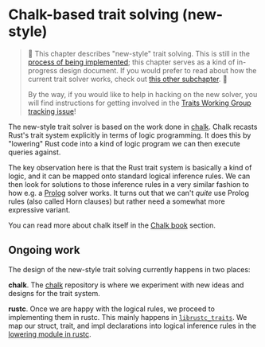 # Chalk-based trait solving (new-style)

> 🚧 This chapter describes "new-style" trait solving. This is still in the
> [process of being implemented][wg]; this chapter serves as a kind of
> in-progress design document. If you would prefer to read about how the
> current trait solver works, check out
> [this other subchapter](./resolution.html). 🚧
>
> By the way, if you would like to help in hacking on the new solver, you will
> find instructions for getting involved in the
> [Traits Working Group tracking issue][wg]!

[wg]: https://github.com/rust-lang/rust/issues/48416

The new-style trait solver is based on the work done in [chalk][chalk]. Chalk
recasts Rust's trait system explicitly in terms of logic programming. It does
this by "lowering" Rust code into a kind of logic program we can then execute
queries against.

The key observation here is that the Rust trait system is basically a
kind of logic, and it can be mapped onto standard logical inference
rules. We can then look for solutions to those inference rules in a
very similar fashion to how e.g. a [Prolog] solver works. It turns out
that we can't *quite* use Prolog rules (also called Horn clauses) but
rather need a somewhat more expressive variant.

[Prolog]: https://en.wikipedia.org/wiki/Prolog

You can read more about chalk itself in the
[Chalk book](https://rust-lang.github.io/chalk/book/) section.

## Ongoing work
The design of the new-style trait solving currently happens in two places:

**chalk**. The [chalk][chalk] repository is where we experiment with new ideas
and designs for the trait system.

**rustc**. Once we are happy with the logical rules, we proceed to
implementing them in rustc. This mainly happens in
[`librustc_traits`][librustc_traits]. We map our struct, trait, and impl declarations
into logical inference rules in the [lowering module in rustc](./lowering-module.md).

[chalk]: https://github.com/rust-lang/chalk
[librustc_traits]: https://github.com/rust-lang/rust/tree/master/src/librustc_traits
